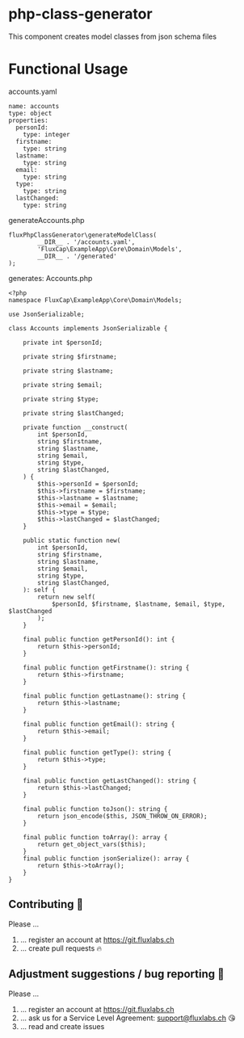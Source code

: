 # php-class-generator

This component creates model classes from json schema files

# Functional Usage

accounts.yaml
```
name: accounts
type: object
properties:
  personId:
    type: integer
  firstname:
    type: string
  lastname:
    type: string
  email:
    type: string
  type:
    type: string
  lastChanged:
    type: string
```

generateAccounts.php
```
fluxPhpClassGenerator\generateModelClass(
        __DIR__ . '/accounts.yaml',
        'FluxCap\ExampleApp\Core\Domain\Models',
        __DIR__ . '/generated'
);
```

generates: Accounts.php
```
<?php
namespace FluxCap\ExampleApp\Core\Domain\Models;

use JsonSerializable;

class Accounts implements JsonSerializable {

	private int $personId;

	private string $firstname;

	private string $lastname;

	private string $email;

	private string $type;

	private string $lastChanged;

	private function __construct(
		int $personId,
		string $firstname,
		string $lastname,
		string $email,
		string $type,
		string $lastChanged,
	) {
		$this->personId = $personId;
		$this->firstname = $firstname;
		$this->lastname = $lastname;
		$this->email = $email;
		$this->type = $type;
		$this->lastChanged = $lastChanged;
	}

	public static function new(
		int $personId,
		string $firstname,
		string $lastname,
		string $email,
		string $type,
		string $lastChanged,
	): self {
		return new self(
			$personId, $firstname, $lastname, $email, $type, $lastChanged
		);
	}

	final public function getPersonId(): int {
		return $this->personId;
	}

	final public function getFirstname(): string {
		return $this->firstname;
	}

	final public function getLastname(): string {
		return $this->lastname;
	}

	final public function getEmail(): string {
		return $this->email;
	}

	final public function getType(): string {
		return $this->type;
	}

	final public function getLastChanged(): string {
		return $this->lastChanged;
	}

	final public function toJson(): string {
		return json_encode($this, JSON_THROW_ON_ERROR);
	}

	final public function toArray(): array {
		return get_object_vars($this);
	}
	final public function jsonSerialize(): array {
		return $this->toArray();
	}
}
```

## Contributing :purple_heart:

Please ...

1. ... register an account at https://git.fluxlabs.ch
2. ... create pull requests :fire:

## Adjustment suggestions / bug reporting :feet:

Please ...

1. ... register an account at https://git.fluxlabs.ch
2. ... ask us for a Service Level Agreement: support@fluxlabs.ch :kissing_heart:
3. ... read and create issues
